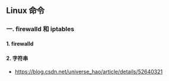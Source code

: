 ## Linux 命令

### 一. firewalld 和 iptables

#### 1. firewalld









#### 2. 字符串

- https://blog.csdn.net/universe_hao/article/details/52640321